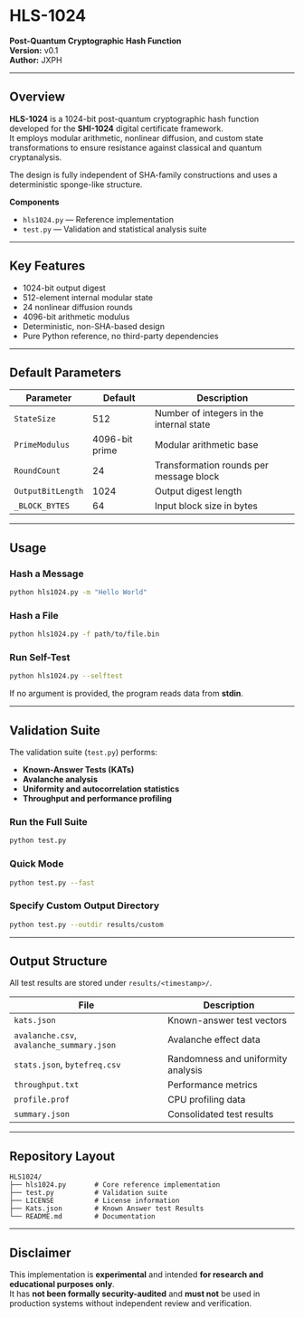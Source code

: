 # HLS-1024
**Post-Quantum Cryptographic Hash Function**  
**Version:** v0.1  
**Author:** JXPH

---

## Overview
**HLS-1024** is a 1024-bit post-quantum cryptographic hash function developed for the **SHI-1024** digital certificate framework.  
It employs modular arithmetic, nonlinear diffusion, and custom state transformations to ensure resistance against classical and quantum cryptanalysis.

The design is fully independent of SHA-family constructions and uses a deterministic sponge-like structure.

**Components**
- `hls1024.py` — Reference implementation  
- `test.py` — Validation and statistical analysis suite

---

## Key Features
- 1024-bit output digest  
- 512-element internal modular state  
- 24 nonlinear diffusion rounds  
- 4096-bit arithmetic modulus  
- Deterministic, non-SHA-based design  
- Pure Python reference, no third-party dependencies

---

## Default Parameters

| Parameter | Default | Description |
|------------|----------|-------------|
| `StateSize` | 512 | Number of integers in the internal state |
| `PrimeModulus` | 4096-bit prime | Modular arithmetic base |
| `RoundCount` | 24 | Transformation rounds per message block |
| `OutputBitLength` | 1024 | Output digest length |
| `_BLOCK_BYTES` | 64 | Input block size in bytes |

---

## Usage

### Hash a Message
```bash
python hls1024.py -m "Hello World"
```

### Hash a File
```bash
python hls1024.py -f path/to/file.bin
```

### Run Self-Test
```bash
python hls1024.py --selftest
```

If no argument is provided, the program reads data from **stdin**.

---

## Validation Suite

The validation suite (`test.py`) performs:  
- **Known-Answer Tests (KATs)**  
- **Avalanche analysis**  
- **Uniformity and autocorrelation statistics**  
- **Throughput and performance profiling**

### Run the Full Suite
```bash
python test.py
```

### Quick Mode
```bash
python test.py --fast
```

### Specify Custom Output Directory
```bash
python test.py --outdir results/custom
```

---

## Output Structure

All test results are stored under `results/<timestamp>/`.

| File | Description |
|------|--------------|
| `kats.json` | Known-answer test vectors |
| `avalanche.csv`, `avalanche_summary.json` | Avalanche effect data |
| `stats.json`, `bytefreq.csv` | Randomness and uniformity analysis |
| `throughput.txt` | Performance metrics |
| `profile.prof` | CPU profiling data |
| `summary.json` | Consolidated test results |

---

## Repository Layout

```
HLS1024/
├── hls1024.py       # Core reference implementation
├── test.py          # Validation suite
├── LICENSE          # License information
├── Kats.json        # Known Answer test Results
└── README.md        # Documentation
```

---

## Disclaimer
This implementation is **experimental** and intended **for research and educational purposes only**.  
It has **not been formally security-audited** and **must not** be used in production systems without independent review and verification.

